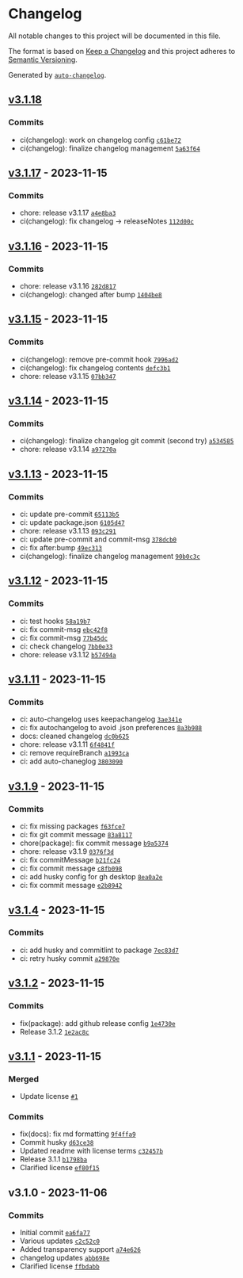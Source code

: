 # Changelog

All notable changes to this project will be documented in this file.

The format is based on [Keep a Changelog](https://keepachangelog.com/en/1.0.0/)
and this project adheres to [Semantic Versioning](https://semver.org/spec/v2.0.0.html).

Generated by [`auto-changelog`](https://github.com/CookPete/auto-changelog).

## [v3.1.18](https://github.com/OccaSoftware/com.occasoftware.outline-objects/compare/v3.1.17...v3.1.18)

### Commits

- ci(changelog): work on changelog config [`c61be72`](https://github.com/OccaSoftware/com.occasoftware.outline-objects/commit/c61be721d41cac3a6c63e78d1c5b2aeb42902032)
- ci(changelog): finalize changelog management [`5a63f64`](https://github.com/OccaSoftware/com.occasoftware.outline-objects/commit/5a63f645cfc75c99c4124845be235ebcb782e770)

## [v3.1.17](https://github.com/OccaSoftware/com.occasoftware.outline-objects/compare/v3.1.16...v3.1.17) - 2023-11-15

### Commits

- chore: release v3.1.17 [`a4e8ba3`](https://github.com/OccaSoftware/com.occasoftware.outline-objects/commit/a4e8ba36d78130f17d595226b1e19660e18abd25)
- ci(changelog): fix changelog -&gt; releaseNotes [`112d00c`](https://github.com/OccaSoftware/com.occasoftware.outline-objects/commit/112d00cadae06092ce886426c787d0a58fcfb70f)

## [v3.1.16](https://github.com/OccaSoftware/com.occasoftware.outline-objects/compare/v3.1.15...v3.1.16) - 2023-11-15

### Commits

- chore: release v3.1.16 [`282d817`](https://github.com/OccaSoftware/com.occasoftware.outline-objects/commit/282d8178a4e43ff5fadcd3a8420b47f9798b182d)
- ci(changelog): changed after bump [`1404be8`](https://github.com/OccaSoftware/com.occasoftware.outline-objects/commit/1404be8983e744114e2b28e53cf5d211cd2c4ac1)

## [v3.1.15](https://github.com/OccaSoftware/com.occasoftware.outline-objects/compare/v3.1.14...v3.1.15) - 2023-11-15

### Commits

- ci(changelog): remove pre-commit hook [`7996ad2`](https://github.com/OccaSoftware/com.occasoftware.outline-objects/commit/7996ad220022c61b56c7074a03be0072b514ed0d)
- ci(changelog): fix changelog contents [`defc3b1`](https://github.com/OccaSoftware/com.occasoftware.outline-objects/commit/defc3b13a2535fbd45c8d9b9e169bd070dbc9dbc)
- chore: release v3.1.15 [`07bb347`](https://github.com/OccaSoftware/com.occasoftware.outline-objects/commit/07bb34708beb14956a213d73fcecf5a0a328db1b)

## [v3.1.14](https://github.com/OccaSoftware/com.occasoftware.outline-objects/compare/v3.1.13...v3.1.14) - 2023-11-15

### Commits

- ci(changelog): finalize changelog git commit (second try) [`a534585`](https://github.com/OccaSoftware/com.occasoftware.outline-objects/commit/a534585fd59252235c94dfb24d126f654206c4fb)
- chore: release v3.1.14 [`a97270a`](https://github.com/OccaSoftware/com.occasoftware.outline-objects/commit/a97270ac02dc0bbdadda7a85c85f9988cd2f944d)

## [v3.1.13](https://github.com/OccaSoftware/com.occasoftware.outline-objects/compare/v3.1.12...v3.1.13) - 2023-11-15

### Commits

- ci: update pre-commit [`65113b5`](https://github.com/OccaSoftware/com.occasoftware.outline-objects/commit/65113b5dd96f6637e7498a761595f506f37a6c66)
- ci: update package.json [`6105d47`](https://github.com/OccaSoftware/com.occasoftware.outline-objects/commit/6105d47399bb5c74f1718856c2322422b320e3ea)
- chore: release v3.1.13 [`093c291`](https://github.com/OccaSoftware/com.occasoftware.outline-objects/commit/093c29170d77395374bed8ee56e480f068de3c01)
- ci: update pre-commit and commit-msg [`378dcb0`](https://github.com/OccaSoftware/com.occasoftware.outline-objects/commit/378dcb052a2f3b4b1e09f65ba0028ddee1d85fc6)
- ci: fix after:bump [`49ec313`](https://github.com/OccaSoftware/com.occasoftware.outline-objects/commit/49ec3131178747b948c710ce124754902121240e)
- ci(changelog): finalize changelog management [`90b0c3c`](https://github.com/OccaSoftware/com.occasoftware.outline-objects/commit/90b0c3c098f9052d7fae7fdac63105d12f329cd6)

## [v3.1.12](https://github.com/OccaSoftware/com.occasoftware.outline-objects/compare/v3.1.11...v3.1.12) - 2023-11-15

### Commits

- ci: test hooks [`58a19b7`](https://github.com/OccaSoftware/com.occasoftware.outline-objects/commit/58a19b793e2bd69328f49bcca245df694c7d16ac)
- ci: fix commit-msg [`ebc42f8`](https://github.com/OccaSoftware/com.occasoftware.outline-objects/commit/ebc42f8f4e28a1813b473838826df5e4c6d3b195)
- ci: fix commit-msg [`77b45dc`](https://github.com/OccaSoftware/com.occasoftware.outline-objects/commit/77b45dc39906df62c6e398a5c6892adbd4bf93a6)
- ci: check changelog [`7bb0e33`](https://github.com/OccaSoftware/com.occasoftware.outline-objects/commit/7bb0e33430216a95a1ec0e85e37fc4cd00bb2c78)
- chore: release v3.1.12 [`b57494a`](https://github.com/OccaSoftware/com.occasoftware.outline-objects/commit/b57494ace6b5963a651637907d0a31853911be47)

## [v3.1.11](https://github.com/OccaSoftware/com.occasoftware.outline-objects/compare/v3.1.9...v3.1.11) - 2023-11-15

### Commits

- ci: auto-changelog uses keepachangelog [`3ae341e`](https://github.com/OccaSoftware/com.occasoftware.outline-objects/commit/3ae341e7fc6b7b658c70e45bb717ef2fc573e9ed)
- ci: fix autochangelog to avoid .json preferences [`8a3b988`](https://github.com/OccaSoftware/com.occasoftware.outline-objects/commit/8a3b988dd460f3d240e4372e5f0f97c79eaa3826)
- docs: cleaned changelog [`dc0b625`](https://github.com/OccaSoftware/com.occasoftware.outline-objects/commit/dc0b625755d6efb55b7ed2eea1387ce3d3748c09)
- chore: release v3.1.11 [`6f4841f`](https://github.com/OccaSoftware/com.occasoftware.outline-objects/commit/6f4841f5285807b19be9f2151933f3c1084c8ef2)
- ci: remove requireBranch [`a1993ca`](https://github.com/OccaSoftware/com.occasoftware.outline-objects/commit/a1993ca1086589466d6f4b9ce5a04469f06510d7)
- ci: add auto-chaneglog [`3803090`](https://github.com/OccaSoftware/com.occasoftware.outline-objects/commit/380309079259228c32c969605ae556cf3856fdad)

## [v3.1.9](https://github.com/OccaSoftware/com.occasoftware.outline-objects/compare/v3.1.4...v3.1.9) - 2023-11-15

### Commits

- ci: fix missing packages [`f63fce7`](https://github.com/OccaSoftware/com.occasoftware.outline-objects/commit/f63fce77b785fd515f0cde843299a07ff81c99ea)
- ci: fix git commit message [`83a8117`](https://github.com/OccaSoftware/com.occasoftware.outline-objects/commit/83a811747c357a6809572711cc9ab4c20afa1c6c)
- chore(package): fix commit message [`b9a5374`](https://github.com/OccaSoftware/com.occasoftware.outline-objects/commit/b9a5374c43e048c05faedeab8d2df023ed949c13)
- chore: release v3.1.9 [`0376f3d`](https://github.com/OccaSoftware/com.occasoftware.outline-objects/commit/0376f3df472c83310bd564c3f4a54675cfb8aec8)
- ci: fix commitMessage [`b21fc24`](https://github.com/OccaSoftware/com.occasoftware.outline-objects/commit/b21fc24fd9d32284a9768e6ccef021b033f4c341)
- ci: fix commit message [`c8fb098`](https://github.com/OccaSoftware/com.occasoftware.outline-objects/commit/c8fb0982a536d3510d7e98447fc55987e9907b80)
- ci: add husky config for gh desktop [`8ea0a2e`](https://github.com/OccaSoftware/com.occasoftware.outline-objects/commit/8ea0a2e2541621e2216be441d00752c0da78562b)
- ci: fix commit message [`e2b8942`](https://github.com/OccaSoftware/com.occasoftware.outline-objects/commit/e2b8942ebfd1d5e37dda1f93d3d1ac66b19042be)

## [v3.1.4](https://github.com/OccaSoftware/com.occasoftware.outline-objects/compare/v3.1.2...v3.1.4) - 2023-11-15

### Commits

- ci: add husky and commitlint to package [`7ec83d7`](https://github.com/OccaSoftware/com.occasoftware.outline-objects/commit/7ec83d7ad30ba9aed877009ed39de42c4d5713b8)
- ci: retry husky commit [`a29870e`](https://github.com/OccaSoftware/com.occasoftware.outline-objects/commit/a29870ee796636a563dc90b59ff87764756113e9)

## [v3.1.2](https://github.com/OccaSoftware/com.occasoftware.outline-objects/compare/v3.1.1...v3.1.2) - 2023-11-15

### Commits

- fix(package): add github release config [`1e4730e`](https://github.com/OccaSoftware/com.occasoftware.outline-objects/commit/1e4730e5628fdd1597697c5f1f279fd00e306055)
- Release 3.1.2 [`1e2ac8c`](https://github.com/OccaSoftware/com.occasoftware.outline-objects/commit/1e2ac8cceb04b5b935efb9a393e7cf3b1ff4866b)

## [v3.1.1](https://github.com/OccaSoftware/com.occasoftware.outline-objects/compare/v3.1.0...v3.1.1) - 2023-11-15

### Merged

- Update license [`#1`](https://github.com/OccaSoftware/com.occasoftware.outline-objects/pull/1)

### Commits

- fix(docs): fix md formatting [`9f4ffa9`](https://github.com/OccaSoftware/com.occasoftware.outline-objects/commit/9f4ffa99aff03452bf91920e9d40cf4743212e20)
- Commit husky [`d63ce38`](https://github.com/OccaSoftware/com.occasoftware.outline-objects/commit/d63ce387a2d21fec9283eac824e5abfafa766a0c)
- Updated readme with license terms [`c32457b`](https://github.com/OccaSoftware/com.occasoftware.outline-objects/commit/c32457bcbeabfbdf96e3d23feb05e9b0ebf2245c)
- Release 3.1.1 [`b1798ba`](https://github.com/OccaSoftware/com.occasoftware.outline-objects/commit/b1798ba75a72775caacd0d74e20a22db07f41a4e)
- Clarified license [`ef80f15`](https://github.com/OccaSoftware/com.occasoftware.outline-objects/commit/ef80f1524a7ae54acbea29e33540d4e3b9d3fba1)

## v3.1.0 - 2023-11-06

### Commits

- Initial commit [`ea6fa77`](https://github.com/OccaSoftware/com.occasoftware.outline-objects/commit/ea6fa77a16bc9633498a0d65d68143176cd95c2a)
- Various updates [`c2c52c0`](https://github.com/OccaSoftware/com.occasoftware.outline-objects/commit/c2c52c03675cc6682f675c1cee049834390e2bee)
- Added transparency support [`a74e626`](https://github.com/OccaSoftware/com.occasoftware.outline-objects/commit/a74e626afa191110f0d733f00171383d66b0dc31)
- changelog updates [`abb698e`](https://github.com/OccaSoftware/com.occasoftware.outline-objects/commit/abb698ef1c7ad154ff6c5c724a699c04deea3953)
- Clarified license [`ffbdabb`](https://github.com/OccaSoftware/com.occasoftware.outline-objects/commit/ffbdabb786a424487aa2104948a2cec623676743)
